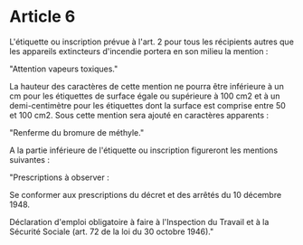 # Article 6

L'étiquette ou inscription prévue à l'art. 2 pour tous les récipients autres que les appareils extincteurs d'incendie portera en son milieu la mention :

"Attention vapeurs toxiques."

La hauteur des caractères de cette mention ne pourra être inférieure à un cm pour les étiquettes de surface égale ou supérieure à 100 cm2 et à un demi-centimètre pour les étiquettes dont la surface est comprise entre 50 et 100 cm2.    Sous cette mention sera ajouté en caractères apparents :

"Renferme du bromure de méthyle."

A la partie inférieure de l'étiquette ou inscription figureront les mentions suivantes :

"Prescriptions à observer :

Se conformer aux prescriptions du décret et des arrêtés du 10 décembre 1948.

Déclaration d'emploi obligatoire à faire à l'Inspection du Travail et à la Sécurité Sociale (art. 72 de la loi du 30 octobre 1946)."
